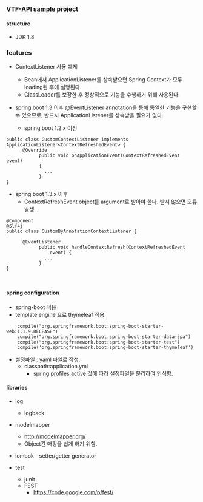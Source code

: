 ### VTF-API sample project

#### structure
- JDK 1.8

### features
- ContextListener 사용 예제 
  - Bean에서 ApplicationListener<ContextRefreshedEvent>를
  상속받으면 Spring Context가 모두 loading된 후에 실행된다. 
  - ClassLoader를 보장한 후 정상적으로 기능을 수행하기 위해 사용된다. 
- spring boot 1.3 이후 @EventListener annotation을 통해 동일한 기능을
  구현할 수 있으므로, 반드시 ApplicationListener를 상속받을 필요가 없다. 

  - spring boot 1.2.x 이전  
```
public class CustomContextListener implements
ApplicationListener<ContextRefreshedEvent> {
      @Override
            public void onApplicationEvent(ContextRefreshedEvent event)
            {
              ...
            }
} 
```
  - spring boot 1.3.x 이후 
    - ContextRefreshEvent object를 argument로 받아야 한다. 받지 않으면
    오류 발생. 
```
@Component
@Slf4j
public class CustomByAnnotationContextListener {

      @EventListener
            public void handleContextRefresh(ContextRefreshedEvent
                event) {
              ...
            }
}



```

#### spring configuration
- spring-boot 적용
- template engine 으로 thymeleaf 적용
```
	compile("org.springframework.boot:spring-boot-starter-web:1.1.9.RELEASE")
	compile("org.springframework.boot:spring-boot-starter-data-jpa")
	compile("org.springframework.boot:spring-boot-starter-test")
	compile('org.springframework.boot:spring-boot-starter-thymeleaf')
```
- 설정파일 : yaml 파일로 작성.
    - classpath:application.yml
        - spring.profiles.active 값에 따라 설정파일을 분리하여 인식함.

#### libraries
- log
    - logback

- modelmapper
	- http://modelmapper.org/
	- Object간 매핑을 쉽게 하기 위함.

- lombok
		- setter/getter generator

- test
	- junit
	- FEST
		- https://code.google.com/p/fest/
